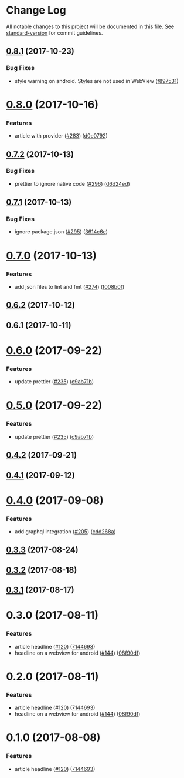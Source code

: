 # Change Log

All notable changes to this project will be documented in this file.
See [standard-version](https://github.com/conventional-changelog/standard-version) for commit guidelines.

<a name="0.8.1"></a>
## [0.8.1](https://github.com/newsuk/times-components/compare/@times-components/article-headline@0.8.0...@times-components/article-headline@0.8.1) (2017-10-23)


### Bug Fixes

* style warning on android. Styles are not used in WebView ([f897531](https://github.com/newsuk/times-components/commit/f897531))




<a name="0.8.0"></a>
# [0.8.0](https://github.com/newsuk/times-components/compare/@times-components/article-headline@0.7.2...@times-components/article-headline@0.8.0) (2017-10-16)


### Features

* article with provider ([#283](https://github.com/newsuk/times-components/issues/283)) ([d0c0792](https://github.com/newsuk/times-components/commit/d0c0792))




<a name="0.7.2"></a>
## [0.7.2](https://github.com/newsuk/times-components/compare/@times-components/article-headline@0.7.1...@times-components/article-headline@0.7.2) (2017-10-13)


### Bug Fixes

* prettier to ignore native code ([#296](https://github.com/newsuk/times-components/issues/296)) ([d6d24ed](https://github.com/newsuk/times-components/commit/d6d24ed))




<a name="0.7.1"></a>
## [0.7.1](https://github.com/newsuk/times-components/compare/@times-components/article-headline@0.7.0...@times-components/article-headline@0.7.1) (2017-10-13)


### Bug Fixes

* ignore package.json ([#295](https://github.com/newsuk/times-components/issues/295)) ([3614c6e](https://github.com/newsuk/times-components/commit/3614c6e))




<a name="0.7.0"></a>
# [0.7.0](https://github.com/newsuk/times-components/compare/@times-components/article-headline@0.6.2...@times-components/article-headline@0.7.0) (2017-10-13)


### Features

* add json files to lint and fmt ([#274](https://github.com/newsuk/times-components/issues/274)) ([f008b0f](https://github.com/newsuk/times-components/commit/f008b0f))




<a name="0.6.2"></a>
## [0.6.2](https://github.com/newsuk/times-components/compare/@times-components/article-headline@0.6.1...@times-components/article-headline@0.6.2) (2017-10-12)




<a name="0.6.1"></a>
## 0.6.1 (2017-10-11)




<a name="0.6.0"></a>
# [0.6.0](https://github.com/newsuk/times-components/compare/@times-components/article-headline@0.4.2...@times-components/article-headline@0.6.0) (2017-09-22)


### Features

* update prettier ([#235](https://github.com/newsuk/times-components/issues/235)) ([c9ab71b](https://github.com/newsuk/times-components/commit/c9ab71b))




<a name="0.5.0"></a>
# [0.5.0](https://github.com/newsuk/times-components/compare/@times-components/article-headline@0.4.2...@times-components/article-headline@0.5.0) (2017-09-22)


### Features

* update prettier ([#235](https://github.com/newsuk/times-components/issues/235)) ([c9ab71b](https://github.com/newsuk/times-components/commit/c9ab71b))




<a name="0.4.2"></a>
## [0.4.2](https://github.com/newsuk/times-components/compare/@times-components/article-headline@0.4.1...@times-components/article-headline@0.4.2) (2017-09-21)




<a name="0.4.1"></a>
## [0.4.1](https://github.com/newsuk/times-components/compare/@times-components/article-headline@0.4.0...@times-components/article-headline@0.4.1) (2017-09-12)




<a name="0.4.0"></a>
# [0.4.0](https://github.com/newsuk/times-components/compare/@times-components/article-headline@0.3.3...@times-components/article-headline@0.4.0) (2017-09-08)


### Features

* add graphql integration ([#205](https://github.com/newsuk/times-components/issues/205)) ([cdd268a](https://github.com/newsuk/times-components/commit/cdd268a))




<a name="0.3.3"></a>
## [0.3.3](https://github.com/newsuk/times-components/compare/@times-components/article-headline@0.3.2...@times-components/article-headline@0.3.3) (2017-08-24)




<a name="0.3.2"></a>
## [0.3.2](https://github.com/newsuk/times-components/compare/@times-components/article-headline@0.3.1...@times-components/article-headline@0.3.2) (2017-08-18)




<a name="0.3.1"></a>
## [0.3.1](https://github.com/newsuk/times-components/compare/@times-components/article-headline@0.3.0...@times-components/article-headline@0.3.1) (2017-08-17)




<a name="0.3.0"></a>
# 0.3.0 (2017-08-11)


### Features

* article headline ([#120](https://github.com/newsuk/times-components/issues/120)) ([7144693](https://github.com/newsuk/times-components/commit/7144693))
* headline on a webview for android ([#144](https://github.com/newsuk/times-components/issues/144)) ([08f90df](https://github.com/newsuk/times-components/commit/08f90df))




<a name="0.2.0"></a>
# 0.2.0 (2017-08-11)


### Features

* article headline ([#120](https://github.com/newsuk/times-components/issues/120)) ([7144693](https://github.com/newsuk/times-components/commit/7144693))
* headline on a webview for android ([#144](https://github.com/newsuk/times-components/issues/144)) ([08f90df](https://github.com/newsuk/times-components/commit/08f90df))




<a name="0.1.0"></a>
# 0.1.0 (2017-08-08)


### Features

* article headline ([#120](https://github.com/newsuk/times-components/issues/120)) ([7144693](https://github.com/newsuk/times-components/commit/7144693))
